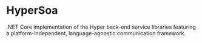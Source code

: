 # HyperSoa
.NET Core implementation of the Hyper back-end service libraries featuring a platform-independent, language-agnostic communication framework.
